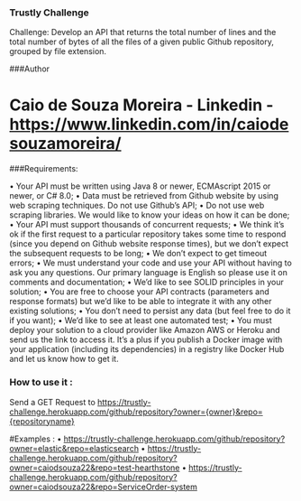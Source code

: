 ### Trustly Challenge 

Challenge:
Develop an API that returns the total number of lines and the total number of bytes of all the files of a given public Github repository, grouped by file extension.

###Author
# Caio de Souza Moreira - Linkedin - https://www.linkedin.com/in/caiodesouzamoreira/


###Requirements:

•	Your API must be written using Java 8 or newer, ECMAscript 2015 or newer, or C# 8.0;
•	Data must be retrieved from Github website by using web scraping techniques. Do not use Github’s API;
•	Do not use web scraping libraries. We would like to know your ideas on how it can be done;
•	Your API must support thousands of concurrent requests;
•	We think it’s ok if the first request to a particular repository takes some time to respond (since you depend on Github website response times), but we don’t expect the subsequent requests to be long;
•	We don’t expect to get timeout errors;
•	We must understand your code and use your API without having to ask you any questions. Our primary language is English so please use it on comments and documentation;
•	We’d like to see SOLID principles in your solution;
•	You are free to choose your API contracts (parameters and response formats) but we’d like to be able to integrate it with any other existing solutions;
•	You don’t need to persist any data (but feel free to do it if you want);
•	We’d like to see at least one automated test;
•	You must deploy your solution to a cloud provider like Amazon AWS or Heroku and send us the link to access it. It’s a plus if you publish a Docker image with your application (including its dependencies) in a registry like Docker Hub and let us know how to get it.  


### How to use it :
Send a GET Request to https://trustly-challenge.herokuapp.com/github/repository?owner={owner}&repo={repositoryname}

#Examples :
• https://trustly-challenge.herokuapp.com/github/repository?owner=elastic&repo=elasticsearch
• https://trustly-challenge.herokuapp.com/github/repository?owner=caiodsouza22&repo=test-hearthstone
• https://trustly-challenge.herokuapp.com/github/repository?owner=caiodsouza22&repo=ServiceOrder-system

